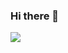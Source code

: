 ### Hi there 👋

<img src="https://capsule-render.vercel.app/api?type=cylinder&color=auto&height=300&section=header&text=Holle%20World&fontSize=90" />
